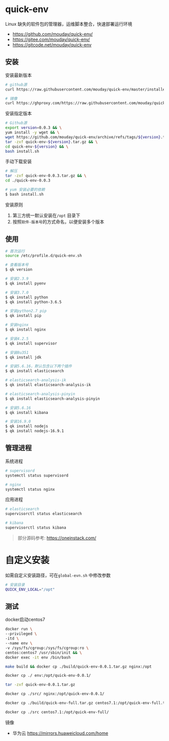 # quick-env

Linux 缺失的软件包的管理器，运维脚本整合，快速部署运行环境

- https://github.com/mouday/quick-env/
- https://gitee.com/mouday/quick-env/
- https://gitcode.net/mouday/quick-env

## 安装

安装最新版本

```bash
# github源
curl https://raw.githubusercontent.com/mouday/quick-env/master/installer.sh | bash

# 镜像
curl https://ghproxy.com/https://raw.githubusercontent.com/mouday/quick-env/master/installer.sh | bash
```

安装指定版本

```bash
# Github源
export version=0.0.3 && \
yum install -y wget && \
wget https://github.com/mouday/quick-env/archive/refs/tags/${version}.tar.gz -O quick-env-${version}.tar.gz && \
tar -zxf quick-env-${version}.tar.gz && \
cd quick-env-${version} && \
bash install.sh
```

手动下载安装

```bash
# 解压
tar -zxf quick-env-0.0.3.tar.gz && \
cd ./quick-env-0.0.3

# yum 安装必要的依赖
$ bash install.sh
```

安装原则

1. 第三方统一默认安装在`/opt` 目录下
2. 按照`软件-版本号`的方式命名，以便安装多个版本

## 使用

```bash
# 首次运行
source /etc/profile.d/quick-env.sh

# 查看版本号
$ qk version

# 安装2.3.9
$ qk install pyenv

# 安装3.7.0
$ qk install python
$ qk install python-3.6.5

# 安装python2.7 pip
$ qk install pip

# 安装nginx
$ qk install nginx

# 安装4.2.5
$ qk install supervisor

# 安装8u351
$ qk install jdk

# 安装5.6.16，默认包含以下两个插件
$ qk install elasticsearch

# elasticsearch-analysis-ik
$ qk install elasticsearch-analysis-ik

# elasticsearch-analysis-pinyin
$ qk install elasticsearch-analysis-pinyin

# 安装5.6.16
$ qk install kibana

# 安装16.9.0
$ qk install nodejs
$ qk install nodejs-16.9.1
```

## 管理进程

系统进程

```bash
# supervisord
systemctl status supervisord

# nginx
systemctl status nginx
```

应用进程

```bash
# elasticsearch
supervisorctl status elasticsearch

# kibana
supervisorctl status kibana
```

> 部分源码参考: https://oneinstack.com/

# 自定义安装

如需自定义安装路径，可在`global-evn.sh` 中修改参数

```bash
# 安装目录
QUICK_ENV_LOCAL="/opt"
```

## 测试

docker启动centos7

```bash
docker run \
--privileged \
-itd \
--name env \
-v /sys/fs/cgroup:/sys/fs/cgroup:ro \
centos:centos7 /usr/sbin/init && \
docker exec -it env /bin/bash

make build && docker cp ./build/quick-env-0.0.1.tar.gz nginx:/opt

docker cp ./ env:/opt/quick-env-0.0.1/

tar -zxf quick-env-0.0.1.tar.gz

docker cp ./src/ nginx:/opt/quick-env-0.0.1/

docker cp ./build/quick-env-full.tar.gz centos7.1:/opt/quick-env-full.tar.gz

docker cp ./src centos7.1:/opt/quick-env-full/

```

镜像

- 华为云 https://mirrors.huaweicloud.com/home
